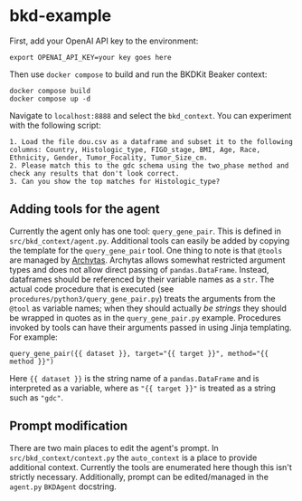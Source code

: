 # bkd-example

First, add your OpenAI API key to the environment:

```
export OPENAI_API_KEY=your key goes here
```

Then use `docker compose` to build and run the BKDKit Beaker context:

```
docker compose build
docker compose up -d
```

Navigate to `localhost:8888` and select the `bkd_context`. You can experiment with the following script:

```
1. Load the file dou.csv as a dataframe and subset it to the following columns: Country, Histologic_type, FIGO_stage, BMI, Age, Race, Ethnicity, Gender, Tumor_Focality, Tumor_Size_cm.
2. Please match this to the gdc schema using the two_phase method and check any results that don't look correct.
3. Can you show the top matches for Histologic_type?
```

## Adding tools for the agent

Currently the agent only has one tool: `query_gene_pair`. This is defined in `src/bkd_context/agent.py`. Additional tools can easily be added by copying the template for the `query_gene_pair` tool. One thing to note is that `@tools` are managed by [Archytas](https://github.com/jataware/archytas). Archytas allows somewhat restricted argument types and does not allow direct passing of `pandas.DataFrame`. Instead, dataframes should be referenced by their variable names as a `str`. The actual code procedure that is executed (see `procedures/python3/query_gene_pair.py`) treats the arguments from the `@tool` as variable names; when they should actually _be strings_ they should be wrapped in quotes as in the `query_gene_pair.py` example. Procedures invoked by tools can have their arguments passed in using Jinja templating. For example:

```
query_gene_pair({{ dataset }}, target="{{ target }}", method="{{ method }}")
```

Here `{{ dataset }}` is the string name of a `pandas.DataFrame` and is interpreted as a variable, where as `"{{ target }}"` is treated as a string such as `"gdc"`.

## Prompt modification
There are two main places to edit the agent's prompt. In `src/bkd_context/context.py` the `auto_context` is a place to provide additional context. Currently the tools are enumerated here though this isn't strictly necessary. Additionally, prompt can be edited/managed in the `agent.py` `BKDAgent` docstring.